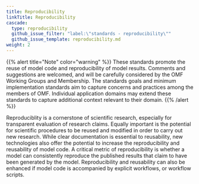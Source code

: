 ```yaml
---
title: Reproducibility
linkTitle: Reproducibility
cascade:
  type: reproducibility
  github_issue_filter: "label:\"standards - reproducibility\""
  github_issue_template: reproducibility.md
weight: 2
---
```


{{% alert title="Note" color="warning" %}}
These standards promote the reuse of model code and reproducibility of model results. Comments and suggestions are welcomed, and will be carefully considered by the OMF Working Groups and Membership. The standards goals and  minimum implementation standards aim to capture concerns and practices among the members of OMF. Individual application domains may extend these standards to capture additional context relevant to their domain.
{{% /alert %}}

Reproduciblity is a cornerstone of scientific research, especially for transparent evaluation of research claims. Equally important is the potential for scientific procedures to be reused and modified in order to carry out new research. While clear documentation is essential to reusability, new technologies also offer the potential to increase the reproducibility and reusability of model code. A critical metric of reproducibility is whether a model can consistently reproduce the published results that claim to have been generated by the model. Reproducibility and reusability can also be enhanced if model code is accompanied by explicit workflows, or workflow scripts.
